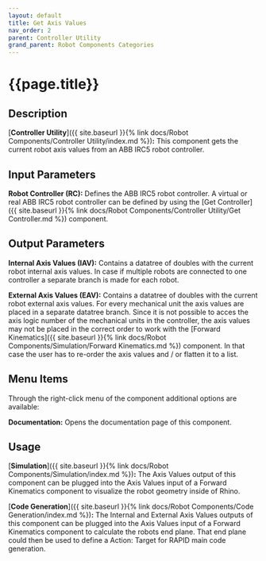 ```yaml
---
layout: default
title: Get Axis Values
nav_order: 2
parent: Controller Utility
grand_parent: Robot Components Categories
---
```


# **{{page.title}}**

## **Description**

[**Controller Utility**]({{ site.baseurl }}{% link docs/Robot Components/Controller Utility/index.md %})**:** This component gets the current robot axis values from an ABB IRC5 robot controller.

## **Input Parameters**

**Robot Controller (RC):** Defines the ABB IRC5 robot controller. A virtual or real ABB IRC5 robot controller can be defined by using the [Get Controller]({{ site.baseurl }}{% link docs/Robot Components/Controller Utility/Get Controller.md %}) component.

## **Output Parameters**

**Internal Axis Values (IAV):** Contains a datatree of doubles with the current robot internal axis values. In case if multiple robots are connected to one controller a separate branch is made for each robot.

**External Axis Values (EAV):** Contains a datatree of doubles with the current robot external axis values. For every mechanical unit the axis values are placed in a separate datatree branch. Since it is not possible to acces the axis logic number of the mechanical units in the controller, the axis values may not be placed in the correct order to work with the [Forward Kinematics]({{ site.baseurl }}{% link docs/Robot Components/Simulation/Forward Kinematics.md %}) component. In that case the user has to re-order the axis values and / or flatten it to a list. 


## **Menu Items**

Through the right-click menu of the component additional options are available:

**Documentation:** Opens the documentation page of this component.


## **Usage**

[**Simulation**]({{ site.baseurl }}{% link docs/Robot Components/Simulation/index.md %})**:** The Axis Values output of this component can be plugged into the Axis Values input of a Forward Kinematics component to visualize the robot geometry inside of Rhino.

[**Code Generation**]({{ site.baseurl }}{% link docs/Robot Components/Code Generation/index.md %})**:** The Internal and External Axis Values outputs of this component can be plugged into the Axis Values input of a Forward Kinematics component to calculate the robots end plane. That end plane could then be used to define a Action: Target for RAPID main code generation.

